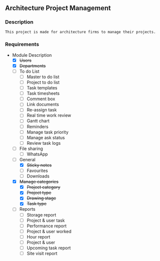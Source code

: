 #
## Architecture Project Management

### Description
	This project is made for architecture firms to manage their projects.

### Requirements

- Module Description
	- [x] ~~Users~~
	- [x] ~~Departments~~
	- [ ] To do List
		- [ ] Master to do list
		- [ ] Project to do list
		- [ ] Task templates
		- [ ] Task timesheets
		- [ ] Comment box
		- [ ] Link documents
		- [ ] Re-assign task
		- [ ] Real time work review
		- [ ] Gantt chart
		- [ ] Reminders
		- [ ] Manage task priority 	
		- [ ] Manage ask status
		- [ ] Review task logs
	
	- [ ] File sharing
		- [ ] WhatsApp

	- [ ] General
		- [x] ~~Sticky notes~~
		- [ ] Favourites
		- [ ] Downloads

	- [x] ~~Manage categories~~
		- [x] ~~Project category~~
		- [x] ~~Project type~~
		- [x] ~~Drawing stage~~
		- [x] ~~Task type~~

	- [ ] Reports
		- [ ] Storage report
		- [ ] Project & user task
		- [ ] Performance report
		- [ ] Project & user worked
		- [ ] Hour report
		- [ ] Project & user
		- [ ] Upcoming task report
		- [ ] Site visit report
